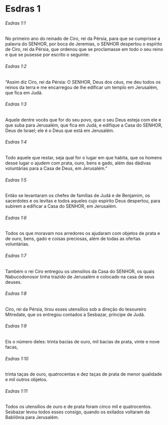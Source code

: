 # Esdras 1

###### Esdras 1:1

No primeiro ano do reinado de Ciro, rei da Pérsia, para que se cumprisse a palavra do SENHOR, por boca de Jeremias, o SENHOR despertou o espírito de Ciro, rei da Pérsia, que ordenou que se proclamasse em todo o seu reino e que se pusesse por escrito o seguinte:

###### Esdras 1:2

“Assim diz Ciro, rei da Pérsia: O SENHOR, Deus dos céus, me deu todos os reinos da terra e me encarregou de lhe edificar um templo em Jerusalém, que fica em Judá.

###### Esdras 1:3

Aquele dentre vocês que for do seu povo, que o seu Deus esteja com ele e que suba para Jerusalém, que fica em Judá, e edifique a Casa do SENHOR, Deus de Israel; ele é o Deus que está em Jerusalém.

###### Esdras 1:4

Todo aquele que restar, seja qual for o lugar em que habita, que os homens desse lugar o ajudem com prata, ouro, bens e gado, além das dádivas voluntárias para a Casa de Deus, em Jerusalém.”

###### Esdras 1:5

Então se levantaram os chefes de famílias de Judá e de Benjamim, os sacerdotes e os levitas e todos aqueles cujo espírito Deus despertou, para subirem a edificar a Casa do SENHOR, em Jerusalém.

###### Esdras 1:6

Todos os que moravam nos arredores os ajudaram com objetos de prata e de ouro, bens, gado e coisas preciosas, além de todas as ofertas voluntárias.

###### Esdras 1:7

Também o rei Ciro entregou os utensílios da Casa do SENHOR, os quais Nabucodonosor tinha trazido de Jerusalém e colocado na casa de seus deuses.

###### Esdras 1:8

Ciro, rei da Pérsia, tirou esses utensílios sob a direção do tesoureiro Mitredate, que os entregou contados a Sesbazar, príncipe de Judá.

###### Esdras 1:9

Eis o número deles: trinta bacias de ouro, mil bacias de prata, vinte e nove facas,

###### Esdras 1:10

trinta taças de ouro, quatrocentas e dez taças de prata de menor qualidade e mil outros objetos.

###### Esdras 1:11

Todos os utensílios de ouro e de prata foram cinco mil e quatrocentos. Sesbazar levou todos esses consigo, quando os exilados voltaram da Babilônia para Jerusalém.

